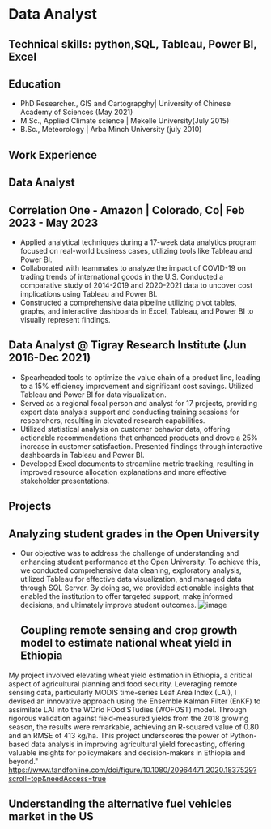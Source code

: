 # Data Analyst
## Technical skills: python,SQL, Tableau, Power BI, Excel
## Education
 - PhD Researcher., GIS and Cartograpghy| University of Chinese Academy of Sciences (May 2021)
 - M.Sc., Applied Climate science | Mekelle University(July 2015)
 - B.Sc., Meteorology | Arba Minch University (july 2010)
## Work Experience 
## Data Analyst
## Correlation One - Amazon | Colorado, Co| Feb 2023 - May 2023
- Applied analytical techniques during a 17-week data analytics program focused on real-world business cases, utilizing 
  tools like Tableau and Power BI.
- Collaborated with teammates to analyze the impact of COVID-19 on trading trends of international goods in the U.S. 
  Conducted a comparative study of 2014-2019 and 2020-2021 data to uncover cost implications using Tableau and Power BI.
- Constructed a comprehensive data pipeline utilizing pivot tables, graphs, and interactive dashboards in Excel, Tableau, and 
  Power BI to visually represent findings.
## Data Analyst @ Tigray Research Institute (Jun 2016-Dec 2021)
- Spearheaded tools to optimize the value chain of a product line, leading to a 15% efficiency improvement and significant 
 cost savings. Utilized Tableau and Power BI for data visualization.
 - Served as a regional focal person and analyst for 17 projects, providing expert data analysis support and conducting 
  training sessions for researchers, resulting in elevated research capabilities.
 - Utilized statistical analysis on customer behavior data, offering actionable recommendations that enhanced products and 
  drove a 25% increase in customer satisfaction. Presented findings through interactive dashboards in Tableau and Power BI.
-	Developed Excel documents to streamline metric tracking, resulting in improved resource allocation explanations and more 
 effective stakeholder presentations.
## Projects
## Analyzing student grades in the Open University
- Our objective was to address the challenge of understanding and enhancing student performance at the Open University. To achieve this, we conducted comprehensive data cleaning, exploratory analysis, utilized Tableau for effective data visualization, and managed data through SQL Server. By doing so, we provided actionable insights that enabled the institution to offer targeted support, make informed decisions, and ultimately improve student outcomes.
  ![image](https://github.com/Awetahegnbeyene/Portfolio/assets/147026516/9a00e41f-ec52-46fd-9d9a-2b0e47db58d3)
  ## Coupling remote sensing and crop growth model to estimate national wheat yield in Ethiopia
My project involved elevating wheat yield estimation in Ethiopia, a critical aspect of agricultural planning and food security. Leveraging remote sensing data, particularly MODIS time-series Leaf Area Index (LAI), I devised an innovative approach using the Ensemble Kalman Filter (EnKF) to assimilate LAI into the WOrld FOod STudies (WOFOST) model. Through rigorous validation against field-measured yields from the 2018 growing season, the results were remarkable, achieving an R-squared value of 0.80 and an RMSE of 413 kg/ha. This project underscores the power of Python-based data analysis in improving agricultural yield forecasting, offering valuable insights for policymakers and decision-makers in Ethiopia and beyond."
https://www.tandfonline.com/doi/figure/10.1080/20964471.2020.1837529?scroll=top&needAccess=true

## Understanding the alternative fuel vehicles market in the US

